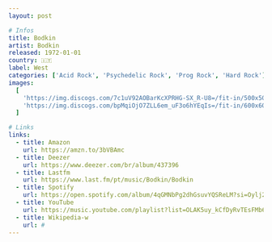 ```yaml
---
layout: post

# Infos
title: Bodkin
artist: Bodkin
released: 1972-01-01
country: 🇮🇹
label: West
categories: ['Acid Rock', 'Psychedelic Rock', 'Prog Rock', 'Hard Rock']
images:
  [
    'https://img.discogs.com/7c1uV92AOBarKcXPRHG-SX_R-U8=/fit-in/500x500/filters:strip_icc():format(jpeg):mode_rgb():quality(90)/discogs-images/R-2607369-1292899086.jpeg.jpg',
    'https://img.discogs.com/bpMqiOjO7ZLL6em_uF3o6hYEqIs=/fit-in/600x600/filters:strip_icc():format(jpeg):mode_rgb():quality(90)/discogs-images/R-2607369-1468571049-7309.jpeg.jpg',
  ]

# Links
links:
  - title: Amazon
    url: https://amzn.to/3bVBAmc
  - title: Deezer
    url: https://www.deezer.com/br/album/437396
  - title: Lastfm
    url: https://www.last.fm/pt/music/Bodkin/Bodkin
  - title: Spotify
    url: https://open.spotify.com/album/4qGMNbPg2dhGsuvYQSReLM?si=Oylj2vOYTf6Ecz-fmGIgAQ
  - title: YouTube
    url: https://music.youtube.com/playlist?list=OLAK5uy_kCfDyRvTEsFMb6TBFTTeN2wjfpm6TIYMc
  - title: Wikipedia-w
    url: #
---
```

